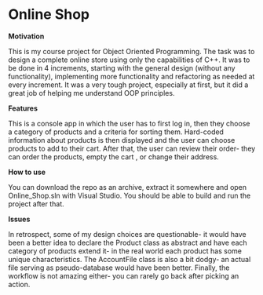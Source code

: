 # Online Shop

**Motivation**

This is my course project for Object Oriented Programming. The task was to design a complete online store using only the capabilities of C++. It was to be done in 4 increments, starting with the general design (without any functionality), implementing more functionality and refactoring as needed at every increment. It was a very tough project, especially at first, but it did a great job of helping me understand OOP principles.

**Features**

This is a console app in which the user has to first log in, then they choose a category of products and a criteria for sorting them. Hard-coded information about products is then displayed and the user can choose products to add to their cart. After that, the user can review their order- they can order the products, empty the cart , or change their address.

**How to use**

You can download the repo as an archive, extract it somewhere and open Online_Shop.sln with Visual Studio. You should be able to build and run the project after that.

**Issues**

In retrospect, some of my design choices are questionable- it would have been a better idea to declare the Product class as abstract and have each category of products extend it- in the real world each product has some unique characteristics. The AccountFile class is also a bit dodgy- an actual file serving as pseudo-database would have been better. Finally, the workflow is not amazing either- you can rarely go back after picking an action.

